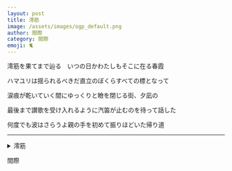 ```yaml
---
layout: post
title: 澪筋
image: /assets/images/ogp_default.png
author: 間際
category: 間際
emoji: 🐈
---
```


<div class="tanka-area"><div class="tanka">
<p>澪筋を果てまで辿る　いつの日かわたしもそこに在る春霞</p>
<p>ハマユリは揺られるべきだ直立のぼくらすべての標となって</p>
<p>涙痕が乾いていく間にゆっくりと瞼を閉じる街、夕凪の</p>
<p>最後まで讃歌を受け入れるように汽笛が止むのを待って話した</p>
<p>何度でも波はさらうよ親の手を初めて振りほどいた帰り道</p></div></div>

---

<details><summary>澪筋</summary>
澪筋を果てまで辿る　いつの日かわたしもそこに在る春霞<br />
ハマユリは揺られるべきだ直立のぼくらすべての標となって<br />
涙痕が乾いていく間にゆっくりと瞼を閉じる街、夕凪の<br />
最後まで讃歌を受け入れるように汽笛が止むのを待って話した<br />
何度でも波はさらうよ親の手を初めて振りほどいた帰り道<br />
</details>

間際
